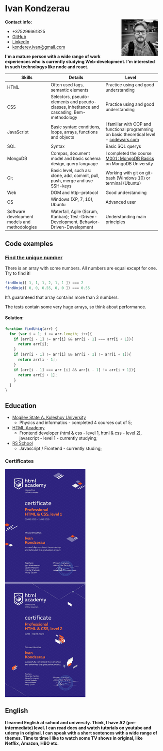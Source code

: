 # Ivan Kondzerau
<img src="img/avatar.jpg" width="120" align="right"/>

**Contact info:**
* +375296661325
* [GitHub](https://github.com/kondzerau-ivan)
* [LinkedIn](https://www.linkedin.com/in/ivan-kondzerau/)
* konderev.ivan@gmail.com


**I'm a mature person with a wide range of work experiences who is currently studying Web-development. I'm interested in such technologys like node and react.**


| Skills | Details | Level |
|--------|---------|-------|
| HTML | Often used tags, semantic elements | Practice using and good understanding |
| CSS | Selectors, pseudo-elements and pseudo-classes, inhetitance and cascading, Bem-methodology | Practice using and good understanding |
| JavaScript | Basic syntax: conditions, loops, arrays, functions and objects | I familiar with OOP and functional programming on basic theoretical level - [codewars.com](https://www.codewars.com/users/konderev.ivan) |
| SQL | Syntax | Basic SQL querys |
| MongoDB | Compas, document model and basic schema design, query language | I completed the course [M001: MongoDB Basics](http://university.mongodb.com/course_completion/2898d33a-1d1b-4064-b842-280c87b0d025) on MongoDB University |
| Git | Basic level, such as: clone, add, commit, pull, push, merge and use SSH-keys | Working with git on git-bash (Windows 10) or terminal (Ubuntu) |
| Web | DOM and http-protocol | Good understanding |
| OS | Windows (XP, 7, 10), Ubuntu | Advanced user |
| Software development models and methodologies | Waterfall, Agile (Scrum, Kanban); Test-Driven-Development, Behavior-Driven-Development | Understanding main principles |


## Code examples

### [Find the unique number](https://www.codewars.com/kata/585d7d5adb20cf33cb000235)

There is an array with some numbers. All numbers are equal except for one. Try to find it!
```javascript
findUniq([ 1, 1, 1, 2, 1, 1 ]) === 2
findUniq([ 0, 0, 0.55, 0, 0 ]) === 0.55
```
It’s guaranteed that array contains more than 3 numbers.

The tests contain some very huge arrays, so think about performance.

#### Solution:

```javascript
function findUniq(arr) {
  for (var i = 1; i <= arr.length; i++){
    if (arr[i - 1] != arr[i] && arr[i - 1] === arr[i + 1]){
      return arr[i];
    }
    if (arr[i - 1] != arr[i] && arr[i - 1] != arr[i + 1]){
      return arr[i - 1];
    }
    if (arr[i - 1] === arr [i] && arr[i - 1] != arr[i + 1]){
      return arr[i + 1];
    }
  } 
}
```


## Education

* [Mogilev State A. Kuleshov University](https://www.msu.by/en/)
  * Physics and informatics - completed 4 courses out of 5;
* [HTML Academy](https://htmlacademy.ru/profile/id1033347)
  * Frontend developer (html & css - level 1, html & css - level 2), javascript - level 1 - currently studying;
* [RS School](https://rs.school/)
  * Javascript / Frontend - currently studing;

### Certificates

<img src="img/html1.jpg" width="265"/>
<img src="img/html2.jpg" width="265"/>

## English

**I learned English at school and university. Think, I have A2 (pre-intermediate) level. I can read docs and watch tutorials on youtube and udemy in original. I can speak with a short sentences with a wide range of themes. Time to time I like to watch some TV shows in original, like Netflix, Amazon, HBO etc.**